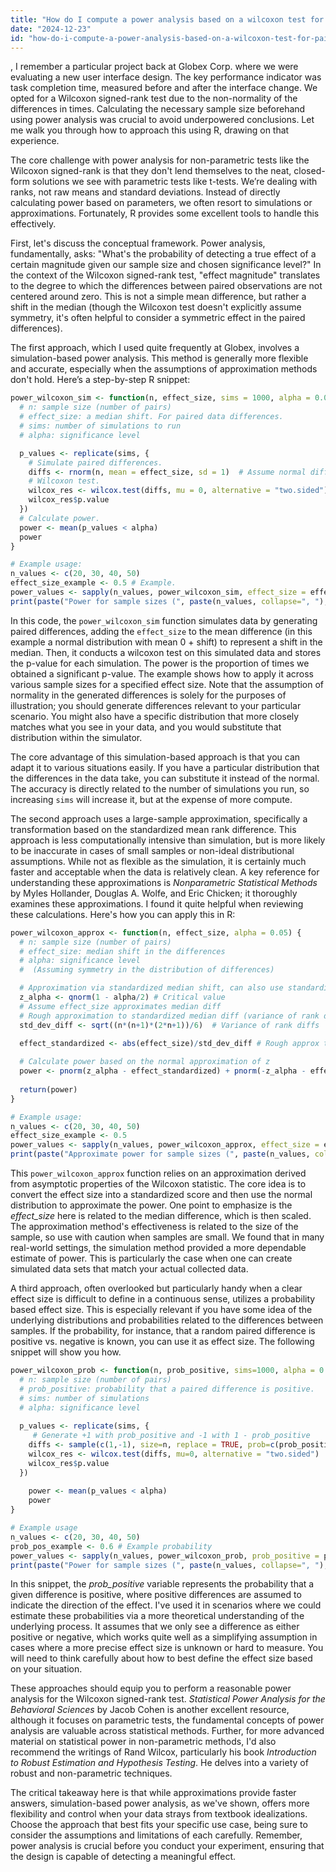 ```yaml
---
title: "How do I compute a power analysis based on a wilcoxon test for paired observations (Wilcoxon signed-rank test) using R?"
date: "2024-12-23"
id: "how-do-i-compute-a-power-analysis-based-on-a-wilcoxon-test-for-paired-observations-wilcoxon-signed-rank-test-using-r"
---
```


,  I remember a particular project back at Globex Corp. where we were evaluating a new user interface design. The key performance indicator was task completion time, measured before and after the interface change. We opted for a Wilcoxon signed-rank test due to the non-normality of the differences in times. Calculating the necessary sample size beforehand using power analysis was crucial to avoid underpowered conclusions. Let me walk you through how to approach this using R, drawing on that experience.

The core challenge with power analysis for non-parametric tests like the Wilcoxon signed-rank is that they don't lend themselves to the neat, closed-form solutions we see with parametric tests like t-tests. We’re dealing with ranks, not raw means and standard deviations. Instead of directly calculating power based on parameters, we often resort to simulations or approximations. Fortunately, R provides some excellent tools to handle this effectively.

First, let's discuss the conceptual framework. Power analysis, fundamentally, asks: "What's the probability of detecting a true effect of a certain magnitude given our sample size and chosen significance level?" In the context of the Wilcoxon signed-rank test, "effect magnitude" translates to the degree to which the differences between paired observations are not centered around zero. This is not a simple mean difference, but rather a shift in the median (though the Wilcoxon test doesn't explicitly assume symmetry, it's often helpful to consider a symmetric effect in the paired differences).

The first approach, which I used quite frequently at Globex, involves a simulation-based power analysis. This method is generally more flexible and accurate, especially when the assumptions of approximation methods don't hold. Here’s a step-by-step R snippet:

```R
power_wilcoxon_sim <- function(n, effect_size, sims = 1000, alpha = 0.05) {
  # n: sample size (number of pairs)
  # effect_size: a median shift. For paired data differences.
  # sims: number of simulations to run
  # alpha: significance level

  p_values <- replicate(sims, {
    # Simulate paired differences.
    diffs <- rnorm(n, mean = effect_size, sd = 1)  # Assume normal differences for example.
    # Wilcoxon test.
    wilcox_res <- wilcox.test(diffs, mu = 0, alternative = "two.sided")
    wilcox_res$p.value
  })
  # Calculate power.
  power <- mean(p_values < alpha)
  power
}

# Example usage:
n_values <- c(20, 30, 40, 50)
effect_size_example <- 0.5 # Example.
power_values <- sapply(n_values, power_wilcoxon_sim, effect_size = effect_size_example)
print(paste("Power for sample sizes (", paste(n_values, collapse=", "),"): ", paste(round(power_values, 3), collapse=", ")))
```

In this code, the `power_wilcoxon_sim` function simulates data by generating paired differences, adding the `effect_size` to the mean difference (in this example a normal distribution with mean 0 + shift) to represent a shift in the median. Then, it conducts a wilcoxon test on this simulated data and stores the p-value for each simulation. The power is the proportion of times we obtained a significant p-value. The example shows how to apply it across various sample sizes for a specified effect size. Note that the assumption of normality in the generated differences is solely for the purposes of illustration; you should generate differences relevant to your particular scenario. You might also have a specific distribution that more closely matches what you see in your data, and you would substitute that distribution within the simulator.

The core advantage of this simulation-based approach is that you can adapt it to various situations easily. If you have a particular distribution that the differences in the data take, you can substitute it instead of the normal. The accuracy is directly related to the number of simulations you run, so increasing `sims` will increase it, but at the expense of more compute.

The second approach uses a large-sample approximation, specifically a transformation based on the standardized mean rank difference. This approach is less computationally intensive than simulation, but is more likely to be inaccurate in cases of small samples or non-ideal distributional assumptions. While not as flexible as the simulation, it is certainly much faster and acceptable when the data is relatively clean. A key reference for understanding these approximations is *Nonparametric Statistical Methods* by Myles Hollander, Douglas A. Wolfe, and Eric Chicken; it thoroughly examines these approximations. I found it quite helpful when reviewing these calculations. Here's how you can apply this in R:

```R
power_wilcoxon_approx <- function(n, effect_size, alpha = 0.05) {
  # n: sample size (number of pairs)
  # effect_size: median shift in the differences
  # alpha: significance level
  #  (Assuming symmetry in the distribution of differences)

  # Approximation via standardized median shift, can also use standardized mean rank (SMR)
  z_alpha <- qnorm(1 - alpha/2) # Critical value
  # Assume effect_size approximates median diff
  # Rough approximation to standardized median diff (variance of rank diffs)
  std_dev_diff <- sqrt((n*(n+1)*(2*n+1))/6)  # Variance of rank diffs

  effect_standardized <- abs(effect_size)/std_dev_diff # Rough approx to effect_standardized
  
  # Calculate power based on the normal approximation of z
  power <- pnorm(z_alpha - effect_standardized) + pnorm(-z_alpha - effect_standardized, lower.tail=TRUE)
  
  return(power)
}

# Example usage:
n_values <- c(20, 30, 40, 50)
effect_size_example <- 0.5
power_values <- sapply(n_values, power_wilcoxon_approx, effect_size = effect_size_example)
print(paste("Approximate power for sample sizes (", paste(n_values, collapse=", "),"): ", paste(round(power_values, 3), collapse=", ")))

```

This `power_wilcoxon_approx` function relies on an approximation derived from asymptotic properties of the Wilcoxon statistic. The core idea is to convert the effect size into a standardized score and then use the normal distribution to approximate the power. One point to emphasize is the *effect_size* here is related to the median difference, which is then scaled. The approximation method's effectiveness is related to the size of the sample, so use with caution when samples are small. We found that in many real-world settings, the simulation method provided a more dependable estimate of power. This is particularly the case when one can create simulated data sets that match your actual collected data.

A third approach, often overlooked but particularly handy when a clear effect size is difficult to define in a continuous sense, utilizes a probability based effect size. This is especially relevant if you have some idea of the underlying distributions and probabilities related to the differences between samples. If the probability, for instance, that a random paired difference is positive vs. negative is known, you can use it as effect size. The following snippet will show you how.

```r
power_wilcoxon_prob <- function(n, prob_positive, sims=1000, alpha = 0.05) {
  # n: sample size (number of pairs)
  # prob_positive: probability that a paired difference is positive.
  # sims: number of simulations
  # alpha: significance level
  
  p_values <- replicate(sims, {
     # Generate +1 with prob_positive and -1 with 1 - prob_positive
    diffs <- sample(c(1,-1), size=n, replace = TRUE, prob=c(prob_positive, 1-prob_positive))
    wilcox_res <- wilcox.test(diffs, mu=0, alternative = "two.sided")
    wilcox_res$p.value
  })
  
    power <- mean(p_values < alpha)
    power
}

# Example usage
n_values <- c(20, 30, 40, 50)
prob_pos_example <- 0.6 # Example probability
power_values <- sapply(n_values, power_wilcoxon_prob, prob_positive = prob_pos_example)
print(paste("Power for sample sizes (", paste(n_values, collapse=", "),"): ", paste(round(power_values, 3), collapse=", ")))

```
In this snippet, the *prob_positive* variable represents the probability that a given difference is positive, where positive differences are assumed to indicate the direction of the effect. I've used it in scenarios where we could estimate these probabilities via a more theoretical understanding of the underlying process. It assumes that we only see a difference as either positive or negative, which works quite well as a simplifying assumption in cases where a more precise effect size is unknown or hard to measure. You will need to think carefully about how to best define the effect size based on your situation.

These approaches should equip you to perform a reasonable power analysis for the Wilcoxon signed-rank test. *Statistical Power Analysis for the Behavioral Sciences* by Jacob Cohen is another excellent resource, although it focuses on parametric tests, the fundamental concepts of power analysis are valuable across statistical methods. Further, for more advanced material on statistical power in non-parametric methods, I'd also recommend the writings of Rand Wilcox, particularly his book *Introduction to Robust Estimation and Hypothesis Testing*. He delves into a variety of robust and non-parametric techniques.

The critical takeaway here is that while approximations provide faster answers, simulation-based power analysis, as we've shown, offers more flexibility and control when your data strays from textbook idealizations. Choose the approach that best fits your specific use case, being sure to consider the assumptions and limitations of each carefully. Remember, power analysis is crucial before you conduct your experiment, ensuring that the design is capable of detecting a meaningful effect.

